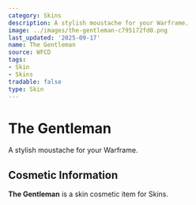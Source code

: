 ```yaml
---
category: Skins
description: A stylish moustache for your Warframe.
image: ../images/the-gentleman-c795172fd0.png
last_updated: '2025-09-17'
name: The Gentleman
source: WFCD
tags:
- Skin
- Skins
tradable: false
type: Skin
---
```


# The Gentleman

A stylish moustache for your Warframe.

## Cosmetic Information

**The Gentleman** is a skin cosmetic item for Skins.

